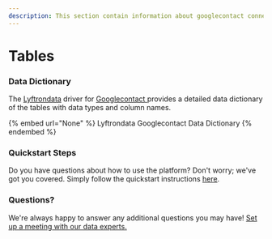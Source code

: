 ```yaml
---
description: This section contain information about googlecontact connector tables information
---
```


# Tables

### Data Dictionary

The [Lyftrondata](https://www.lyftrondata.com/) driver for [Googlecontact](None/)[ ](https://www.lyftrondata.com/integration/googlecontact/)provides a detailed data dictionary of the tables with data types and column names.

{% embed url="None" %}
Lyftrondata Googlecontact Data Dictionary
{% endembed %}

### Quickstart Steps

Do you have questions about how to use the platform? Don't worry; we've got you covered. Simply follow the quickstart instructions [here](../README.md).

### Questions? <a href="#questions" id="questions"></a>

We're always happy to answer any additional questions you may have! [Set up a meeting with our data experts.](https://www.lyftrondata.com/book-a-meeting/)

